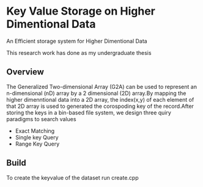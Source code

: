 # Key Value Storage on Higher Dimentional Data

An Efficient storage system for Higher Dimentional Data 

This research work has done as my undergraduate thesis

Overview
--------

The Generalized Two-dimensional Array (G2A) can be used to represent an n-dimensional (nD) array by a 2 dimensional (2D) array.By mapping the higher dimenntional data into a 2D array, the index(x,y) of each element of that 2D array is used to generated the corospoding key of the record.After storing the keys in a bin-based file system, we design three quiry paradigms to search values 

- Exact Matching
- Single key Query
- Range Key Query



Build
-------
To create the keyvalue of the dataset run create.cpp

